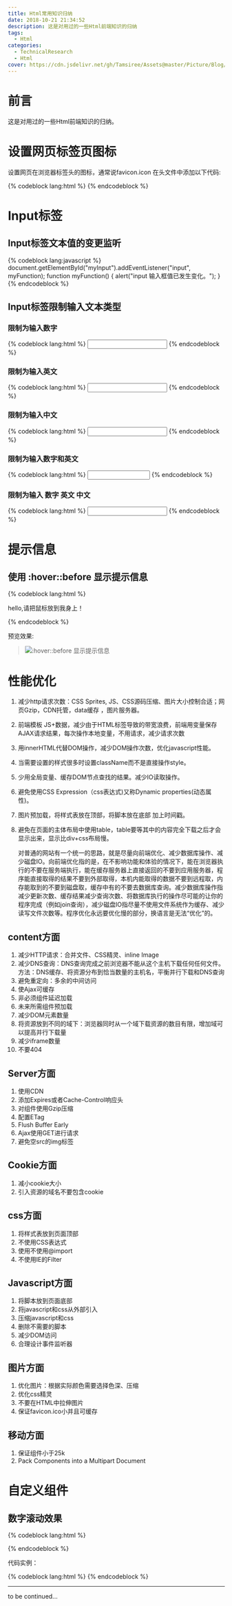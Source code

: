 ```yaml
---
title: Html常用知识归纳
date: 2018-10-21 21:34:52
description: 这是对用过的一些Html前端知识的归纳
tags:
  - Html
categories:
  - TechnicalResearch
  - Html
cover: https://cdn.jsdelivr.net/gh/Tamsiree/Assets@master/Picture/Blog/Cover/wallhaven-5wd977.jpg
---
```

# 前言
这是对用过的一些Html前端知识的归纳。

# 设置网页标签页图标
设置网页在浏览器标签头的图标，通常说favicon.icon
在头文件中添加以下代码:

{% codeblock lang:html %}
    <link rel="icon" href="Images/wangyi.ico" type="image/x-icon" />
    <link rel="shortcut icon" href="Images/wangyi.ico" type="image/x-icon" />
{% endcodeblock %}

# Input标签
## Input标签文本值的变更监听

{% codeblock lang:javascript %}
document.getElementById("myInput").addEventListener("input", myFunction);
function myFunction() {
  alert("input 输入框值已发生变化。");
}
{% endcodeblock %}  

## Input标签限制输入文本类型

### 限制为输入数字
{% codeblock lang:html %}
<input type="text" onkeyup="this.value=this.value.replace(/\D/g,'')">
{% endcodeblock %}  

### 限制为输入英文
{% codeblock lang:html %}
<input type="text" onkeyup="this.value=this.value.replace(/[^a-zA-Z]/g,'')">
{% endcodeblock %}  

### 限制为输入中文
{% codeblock lang:html %}
<input type="text" onkeyup="this.value=this.value.replace(/[^\u4e00-\u9fa5]/g,'')">
{% endcodeblock %}  

### 限制为输入数字和英文
{% codeblock lang:html %}
<input class=input maxLength=12 size=15 name=username id="username" onKeyUp="value=value.replace(/[\W]/g,'')">
{% endcodeblock %}  

### 限制为输入 数字 英文 中文
{% codeblock lang:html %}
<input onkeyup="value=value.replace(/[^\w\u4E00-\u9FA5]/g, '')">
{% endcodeblock %}  

# 提示信息
## 使用 :hover::before 显示提示信息
{% codeblock lang:html %}
<style>
    span[data-title]{
        position: relative;
    }
    span[data-title]:hover::before{
        position: absolute;
        content: attr(data-title);
        top: -200%;
        left: 50%;
        transform: translateX(-50%);
        height: 32px;
        line-height: 32px;
        white-space: nowrap;
        background: #26a2ff;
        color: #fff;
        padding: 0 8px;
        border-radius: 4px;
    }
    span[data-title]:hover::after{
        position: absolute;
        content: '';
        top: calc(-200% + 32px);
        left: 50%;
        transform: translateX(-50%);
        border-top: 10px solid #26a2ff;
        border-left: 10px solid transparent;
        border-right: 10px solid transparent;
    }
</style>
<p>hello,<span data-title="我是提示信息！">请把鼠标放到我身上！</span></p>
{% endcodeblock %}  

预览效果:  

> ![:hover::before 显示提示信息](https://lvfan.xyz/html_css_youhua/htmlyouhua4.png)

# 性能优化
1. 减少http请求次数：CSS Sprites, JS、CSS源码压缩、图片大小控制合适；网页Gzip，CDN托管，data缓存 ，图片服务器。

2. 前端模板 JS+数据，减少由于HTML标签导致的带宽浪费，前端用变量保存AJAX请求结果，每次操作本地变量，不用请求，减少请求次数

3. 用innerHTML代替DOM操作，减少DOM操作次数，优化javascript性能。

4. 当需要设置的样式很多时设置className而不是直接操作style。

5. 少用全局变量、缓存DOM节点查找的结果。减少IO读取操作。

6. 避免使用CSS Expression（css表达式)又称Dynamic properties(动态属性)。

7. 图片预加载，将样式表放在顶部，将脚本放在底部 加上时间戳。

8. 避免在页面的主体布局中使用table，table要等其中的内容完全下载之后才会显示出来，显示比div+css布局慢。

    对普通的网站有一个统一的思路，就是尽量向前端优化、减少数据库操作、减少磁盘IO。向前端优化指的是，在不影响功能和体验的情况下，能在浏览器执行的不要在服务端执行，能在缓存服务器上直接返回的不要到应用服务器，程序能直接取得的结果不要到外部取得，本机内能取得的数据不要到远程取，内存能取到的不要到磁盘取，缓存中有的不要去数据库查询。减少数据库操作指减少更新次数、缓存结果减少查询次数、将数据库执行的操作尽可能的让你的程序完成（例如join查询），减少磁盘IO指尽量不使用文件系统作为缓存、减少读写文件次数等。程序优化永远要优化慢的部分，换语言是无法“优化”的。

## content方面

1. 减少HTTP请求：合并文件、CSS精灵、inline Image
2. 减少DNS查询：DNS查询完成之前浏览器不能从这个主机下载任何任何文件。方法：DNS缓存、将资源分布到恰当数量的主机名，平衡并行下载和DNS查询
3. 避免重定向：多余的中间访问
4. 使Ajax可缓存
5. 非必须组件延迟加载
6. 未来所需组件预加载
7. 减少DOM元素数量
8. 将资源放到不同的域下：浏览器同时从一个域下载资源的数目有限，增加域可以提高并行下载量
9. 减少iframe数量
10. 不要404

## Server方面

1. 使用CDN
2. 添加Expires或者Cache-Control响应头
3. 对组件使用Gzip压缩
4. 配置ETag
5. Flush Buffer Early
6. Ajax使用GET进行请求
7. 避免空src的img标签

## Cookie方面

1. 减小cookie大小
2. 引入资源的域名不要包含cookie

## css方面

1. 将样式表放到页面顶部
2. 不使用CSS表达式
3. 使用不使用@import
4. 不使用IE的Filter

## Javascript方面

1. 将脚本放到页面底部
2. 将javascript和css从外部引入
3. 压缩javascript和css
4. 删除不需要的脚本
5. 减少DOM访问
6. 合理设计事件监听器

## 图片方面

1. 优化图片：根据实际颜色需要选择色深、压缩
2. 优化css精灵
3. 不要在HTML中拉伸图片
4. 保证favicon.ico小并且可缓存

## 移动方面

1. 保证组件小于25k
2. Pack Components into a Multipart Document

# 自定义组件
## 数字滚动效果

{% codeblock lang:html %}
<template>
    <ul class="number-roll" :style="{height: height + 'px'}" v-html="strHtml"></ul>
</template>

<script>
    export default {
        props: {
            number: '',
            height: {
                type: String,
                default: '45'
            },
            time: {
                type: Number,
                default: 2000
            }
        },
        data() {
            return {
                hash: '',
                arr: [],
                strHtml: ''
            }
        },
        watch: {
            number: function (newValue, oldValue) {
                this.startDom();
            }
        },
        methods: {
            toHash() {
                let arr = ['a', 'b', 'c', 'd', 'e', 'f', 'g', 'h', 'i', 'j', 'k', 'l', 'm', 'n', 'o', 'p', 'q', 'r', 's', 't', 'u', 'v', 'w', 'x', 'y', 'z'];
                let str = '';
                for (let i = 0; i < 20; i++) {
                    str += arr[parseInt(Math.random() * arr.length)]
                }
                this.hash = str;
            },
            toNumber() {
                let arr = [];
                for (let i = 0; i < this.number.length; i++) {
                    arr.push(this.number.charAt(i))
                }
                this.arr = arr;
            },
            dom() {
                let str = '';
                for (let i = 0; i < this.arr.length; i++) {
                    if (parseInt(this.arr[i]) >= 0) {
                        str += `<li class="${this.hash}" style="display: flex;flex-direction: column;" data-value="${this.arr[i]}">
                                    <span style="flex: 0 0 ${this.height}px">0</span>
                                    <span style="flex: 0 0 ${this.height}px">1</span>
                                    <span style="flex: 0 0 ${this.height}px">2</span>
                                    <span style="flex: 0 0 ${this.height}px">3</span>
                                    <span style="flex: 0 0 ${this.height}px">4</span>
                                    <span style="flex: 0 0 ${this.height}px">5</span>
                                    <span style="flex: 0 0 ${this.height}px">6</span>
                                    <span style="flex: 0 0 ${this.height}px">7</span>
                                    <span style="flex: 0 0 ${this.height}px">8</span>
                                    <span style="flex: 0 0 ${this.height}px">9</span>
                                </li>`
                    } else {
                        str += `<span>${this.arr[i]}</span>`;
                    }
                }
                this.strHtml = str;
            },
            startDom() {
                this.toHash();
                this.toNumber();
                this.dom();
            },
            animate() {
                let doms = document.getElementsByClassName(this.hash);
                for (let i = 0; i < doms.length; i++) {
                    let value = Number(doms[i].dataset.value);
                    let scrollTop = Number(this.height) * value;
                    // this.scroll(doms[i], scrollTop);
                    this.flash(doms[i], scrollTop);
                }
            },
            // 数字滚动特效
            scroll(dom, scrollTop) {
                let top = 0;
                let topAdd = scrollTop / this.time * 20;
                let interval = setInterval(() => {
                    if (top < scrollTop) {
                        top = top + topAdd;
                        dom.style.marginTop = '-' + top + 'px';
                    } else {
                        dom.style.marginTop = '-' + scrollTop + 'px';
                        clearInterval(interval);
                    }
                }, 20);
            },
            // 数字跳动特效
            flash(dom, scrollTop) {
                let top = 0;
                let timeSplit = this.time * Number(this.height) / scrollTop;
                let interval = setInterval(() => {
                    if (top < scrollTop) {
                        top = top + Number(this.height);
                        dom.style.marginTop = '-' + top + 'px';
                    } else {
                        dom.style.marginTop = '-' + scrollTop + 'px';
                        clearInterval(interval);
                    }
                }, 300);
            }
        },
        mounted() {
            this.startDom();
        },
        updated() {
            this.animate();
        }
    }
</script>

<style lang="scss" scoped>
    .number-roll {
        display: flex;
        flex-direction: row;
        overflow: hidden;
    }
</style>
{% endcodeblock %}  

代码实例：  

{% codeblock lang:html %}
<numberRoll :number="9866.66"></numberRoll>
{% endcodeblock %}  


---
to be continued...